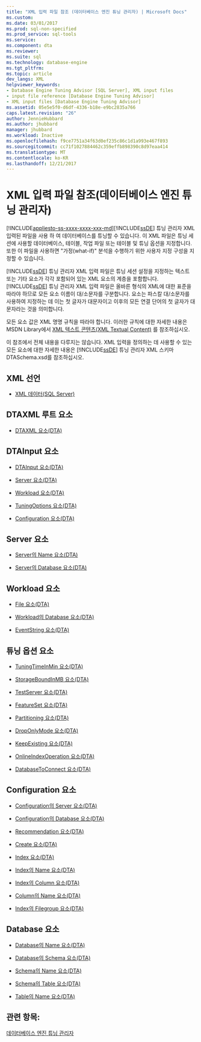 ```yaml
---
title: "XML 입력 파일 참조 (데이터베이스 엔진 튜닝 관리자) | Microsoft Docs"
ms.custom: 
ms.date: 03/01/2017
ms.prod: sql-non-specified
ms.prod_service: sql-tools
ms.service: 
ms.component: dta
ms.reviewer: 
ms.suite: sql
ms.technology: database-engine
ms.tgt_pltfrm: 
ms.topic: article
dev_langs: XML
helpviewer_keywords:
- Database Engine Tuning Advisor [SQL Server], XML input files
- input file reference [Database Engine Tuning Advisor]
- XML input files [Database Engine Tuning Advisor]
ms.assetid: 05e5e5f0-d6df-4336-b18e-e9bc2835a766
caps.latest.revision: "26"
author: JennieHubbard
ms.author: jhubbard
manager: jhubbard
ms.workload: Inactive
ms.openlocfilehash: f9ce7751a34f63d0ef235c86c1d1a993e467f893
ms.sourcegitcommit: cc71f1027884462c359effb898390c8d97eaa414
ms.translationtype: MT
ms.contentlocale: ko-KR
ms.lasthandoff: 12/21/2017
---
```

# <a name="xml-input-file-reference-database-engine-tuning-advisor"></a>XML 입력 파일 참조(데이터베이스 엔진 튜닝 관리자)
[!INCLUDE[appliesto-ss-xxxx-xxxx-xxx-md](../../includes/appliesto-ss-xxxx-xxxx-xxx-md.md)][!INCLUDE[ssDE](../../includes/ssde-md.md)] 튜닝 관리자 XML 입력된 파일을 사용 하 여 데이터베이스를 튜닝할 수 있습니다. 이 XML 파일은 튜닝 세션에 사용할 데이터베이스, 테이블, 작업 파일 또는 테이블 및 튜닝 옵션을 지정합니다. 또한 이 파일을 사용하면 "가정(what-if)" 분석을 수행하기 위한 사용자 지정 구성을 지정할 수 있습니다.  
  
 [!INCLUDE[ssDE](../../includes/ssde-md.md)] 튜닝 관리자 XML 입력 파일은 튜닝 세션 설정을 지정하는 텍스트 또는 기타 요소가 각각 포함되어 있는 XML 요소의 계층을 포함합니다. [!INCLUDE[ssDE](../../includes/ssde-md.md)] 튜닝 관리자 XML 입력 파일은 올바른 형식의 XML에 대한 표준을 따라야 하므로 모든 요소 이름이 대/소문자를 구분합니다. 요소는 파스칼 대/소문자를 사용하여 지정하는 데 이는 첫 글자가 대문자이고 이후의 모든 연결 단어의 첫 글자가 대문자라는 것을 의미합니다.  
  
 모든 요소 값은 XML 명명 규칙을 따라야 합니다. 이러한 규칙에 대한 자세한 내용은 MSDN Library에서 [XML 텍스트 콘텐츠(XML Textual Content)](http://go.microsoft.com/fwlink/?LinkId=7614) 를 참조하십시오.  
  
 이 참조에서 전체 내용을 다루지는 않습니다. XML 입력을 정의하는 데 사용할 수 있는 모든 요소에 대한 자세한 내용은 [!INCLUDE[ssDE](../../includes/ssde-md.md)] 튜닝 관리자 XML 스키마 DTASchema.xsd를 참조하십시오.  
  
## <a name="xml-declaration"></a>XML 선언  
  
-   [XML 데이터&#40;SQL Server&#41;](../../relational-databases/xml/xml-data-sql-server.md)  
  
## <a name="dtaxml-root-element"></a>DTAXML 루트 요소  
  
-   [DTAXML 요소&#40;DTA&#41;](../../tools/dta/dtaxml-element-dta.md)  
  
## <a name="dtainput-elements"></a>DTAInput 요소  
  
-   [DTAInput 요소&#40;DTA&#41;](../../tools/dta/dtainput-element-dta.md)  
  
-   [Server 요소&#40;DTA&#41;](../../tools/dta/server-element-dta.md)  
  
-   [Workload 요소&#40;DTA&#41;](../../tools/dta/workload-element-dta.md)  
  
-   [TuningOptions 요소&#40;DTA&#41;](../../tools/dta/tuningoptions-element-dta.md)  
  
-   [Configuration 요소&#40;DTA&#41;](../../tools/dta/configuration-element-dta.md)  
  
## <a name="server-elements"></a>Server 요소  
  
-   [Server의 Name 요소&#40;DTA&#41;](../../tools/dta/name-element-for-server-dta.md)  
  
-   [Server의 Database 요소&#40;DTA&#41;](../../tools/dta/database-element-for-server-dta.md)  
  
## <a name="workload-elements"></a>Workload 요소  
  
-   [File 요소&#40;DTA&#41;](../../tools/dta/file-element-dta.md)  
  
-   [Workload의 Database 요소&#40;DTA&#41;](../../tools/dta/database-element-for-workload-dta.md)  
  
-   [EventString 요소&#40;DTA&#41;](../../tools/dta/eventstring-element-dta.md)  
  
## <a name="tuning-options-elements"></a>튜닝 옵션 요소  
  
-   [TuningTimeInMin 요소&#40;DTA&#41;](../../tools/dta/tuningtimeinmin-element-dta.md)  
  
-   [StorageBoundInMB 요소&#40;DTA&#41;](../../tools/dta/storageboundinmb-element-dta.md)  
  
-   [TestServer 요소&#40;DTA&#41;](../../tools/dta/testserver-element-dta.md)  
  
-   [FeatureSet 요소&#40;DTA&#41;](../../tools/dta/featureset-element-dta.md)  
  
-   [Partitioning 요소&#40;DTA&#41;](../../tools/dta/partitioning-element-dta.md)  
  
-   [DropOnlyMode 요소&#40;DTA&#41;](../../tools/dta/droponlymode-element-dta.md)  
  
-   [KeepExisting 요소&#40;DTA&#41;](../../tools/dta/keepexisting-element-dta.md)  
  
-   [OnlineIndexOperation 요소&#40;DTA&#41;](../../tools/dta/onlineindexoperation-element-dta.md)  
  
-   [DatabaseToConnect 요소&#40;DTA&#41;](../../tools/dta/databasetoconnect-element-dta.md)  
  
## <a name="configuration-elements"></a>Configuration 요소  
  
-   [Configuration의 Server 요소&#40;DTA&#41;](../../tools/dta/server-element-for-configuration-dta.md)  
  
-   [Configuration의 Database 요소&#40;DTA&#41;](../../tools/dta/database-element-for-configuration-dta.md)  
  
-   [Recommendation 요소&#40;DTA&#41;](../../tools/dta/recommendation-element-dta.md)  
  
-   [Create 요소&#40;DTA&#41;](../../tools/dta/create-element-dta.md)  
  
-   [Index 요소&#40;DTA&#41;](../../tools/dta/index-element-dta.md)  
  
-   [Index의 Name 요소&#40;DTA&#41;](../../tools/dta/name-element-for-index-dta.md)  
  
-   [Index의 Column 요소&#40;DTA&#41;](../../tools/dta/column-element-for-index-dta.md)  
  
-   [Column의 Name 요소&#40;DTA&#41;](../../tools/dta/name-element-for-column-dta.md)  
  
-   [Index의 Filegroup 요소&#40;DTA&#41;](../../tools/dta/filegroup-element-for-index-dta.md)  
  
## <a name="database-elements"></a>Database 요소  
  
-   [Database의 Name 요소&#40;DTA&#41;](../../tools/dta/name-element-for-database-dta.md)  
  
-   [Database의 Schema 요소&#40;DTA&#41;](../../tools/dta/schema-element-for-database-dta.md)  
  
-   [Schema의 Name 요소&#40;DTA&#41;](../../tools/dta/name-element-for-schema-dta.md)  
  
-   [Schema의 Table 요소&#40;DTA&#41;](../../tools/dta/table-element-for-schema-dta.md)  
  
-   [Table의 Name 요소&#40;DTA&#41;](../../tools/dta/name-element-for-table-dta.md)  
  
## <a name="see-also"></a>관련 항목:  
 [데이터베이스 엔진 튜닝 관리자](../../relational-databases/performance/database-engine-tuning-advisor.md)  
  
  
